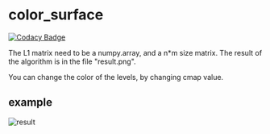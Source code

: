 # color_surface

[![Codacy Badge](https://api.codacy.com/project/badge/Grade/6ce971ce349d47ab84ad64d7c7413bfd)](https://app.codacy.com/manual/antoninlefevre45/color_surface-with-matplotlib?utm_source=github.com&utm_medium=referral&utm_content=antonin-lfv/color_surface-with-matplotlib&utm_campaign=Badge_Grade_Dashboard)

The L1 matrix need to be a numpy.array, and a n*m size matrix.
The result of the algorithm is in the file "result.png".

You can change the color of the levels, by changing cmap value.


## example

![result](https://user-images.githubusercontent.com/63207451/92334979-ea98df00-f092-11ea-9982-e6f732134703.png)
